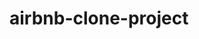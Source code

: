 # airbnb-clone-project
<!-- # The Airbnb Clone Project is a comprehensive, real-world application designed to simulate the development of a robust booking platform like Airbnb. It involves a deep dive into full-stack development, focusing on backend systems, database design, API development, and application security. 
# This project is tailored to enhance your expertise in modern software development practices. By completing these tasks, learners will:

# Master collaborative team workflows using GitHub.
Deepen their understanding of backend architecture and database design principles.
Implement advanced security measures for API development.
Gain proficiency in designing and managing CI/CD pipelines for efficient deployment.
Strengthen their ability to document and plan complex software projects effectively.
Develop an understanding of integrating technologies like Django, MySQL, and GraphQL in a unified ecosystem. -->

<!-- Team Roles
backend developer: Builds the server-side logic and infrastructure of a web application,implement the core of an app—its algorithms and business logic. Experienced back-end developers not only write code but also do the tasks of an architect—for example, devise an app architecture or design and implement the necessary integrations.
frontend developer: Front-end developers create the part of an application that users interact with, ensuring that an app offers an equally smooth experience to all—no matter the device, platform, or operational system.
Databas Administrator: Manages and maintains databases used by applications.
Project manager (PM): Makes sure a product or its part is delivered on time and within budget. Manages and motivates the software development team.
UI/UX designer: Transforms a product vision into user-friendly designs.Creates user journeys for the best user experience and highest conversion rates --> 

<!-- Technology Stack
Django: Handles routing (URLs), views, and templates, Manages databases with its built-in ORM. Includes built-in authentication, admin panel, and security features.
PostgreSQL: PostgreSQL is a powerful, open-source relational database used to store and manage data. It stores structured data (tables, rows). Supports advanced queries, indexing, and data types, ensures data integrity, reliability, and performance.
GraphQL: GraphQL is a query language for APIs and a runtime for executing those queries with your existing data. Allows clients to request exactly the data they need. It reduces over-fetching or under-fetching of data (unlike REST).Provides a single endpoint for querying complex, nested data -->

<!-- Database Design
Users:Represents people who use the platform (e.g., renters, property owners).
id: Unique identifier (primary key)
name: Full name of the user
email: Unique email address
password_hash: Encrypted password
role: Can be renter or owner
Relationships:
A user can list multiple properties
A user can make multiple bookings
A user can leave multiple reviews

Properties: Represents places listed for booking.
id: Unique identifier
title: Name of the property
description: Detailed description
location: Address or city
price_per_night: Cost to rent per night
owner_id: References the id of a user (owner)
Relationships:
A property belongs to one user
A property can have multiple bookings
A property can have multiple reviews

Bookings:Represents reservation information.
id: Unique identifier
user_id: The renter who made the booking
property_id: The property being booked
start_date: Booking start date
end_date: Booking end date
Relationships:
A booking belongs to one user
A booking belongs to one property

Reviews: Represents user feedback on properties.
id: Unique identifier
user_id: Reviewer (user)
property_id: Reviewed property
rating: Numeric score (e.g., 1-5)
comment: Text feedback
Relationships:
A review belongs to one user
A review belongs to one property

Payments:
id: Unique identifier
booking_id: The associated booking
amount: Total payment amount
status: Paid, pending, failed
payment_date: Timestamp of payment
Relationships:
A payment belongs to one booking

Feature Breakdown
1. API Documentation
OpenAPI Standard: The backend APIs are documented using the OpenAPI standard to ensure clarity and ease of integration.
Django REST Framework: Provides a comprehensive RESTful API for handling CRUD operations on user and property data.
GraphQL: Offers a flexible and efficient query mechanism for interacting with the backend.
2. User Authentication
Endpoints: /users/, /users/{user_id}/
Features: Register new users, authenticate, and manage user profiles.
3. Property Management
Endpoints: /properties/, /properties/{property_id}/
Features: Create, update, retrieve, and delete property listings.
4. Booking System
Endpoints: /bookings/, /bookings/{booking_id}/
Features: Make, update, and manage bookings, including check-in and check-out details.
5. Payment Processing
Endpoints: /payments/
Features: Handle payment transactions related to bookings.
6. Review System
Endpoints: /reviews/, /reviews/{review_id}/
Features: Post and manage reviews for properties.
7. Database Optimizations
Indexing: Implement indexes for fast retrieval of frequently accessed data.
Caching: Use caching strategies to reduce database load and improve performance.